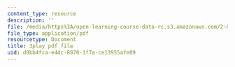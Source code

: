 ```yaml
---
content_type: resource
description: ''
file: /media/https%3A/open-learning-course-data-rc.s3.amazonaws.com/2-003sc-engineering-dynamics-fall-2011/d0bb4fcae4dc88701f7ace13955afe09_9CPA6WG6mRo.pdf
file_type: application/pdf
resourcetype: Document
title: 3play pdf file
uid: d0bb4fca-e4dc-8870-1f7a-ce13955afe09
---
```

